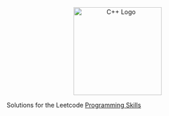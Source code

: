<div style="text-align:center">
  <img src="https://github.com/isocpp/logos/raw/master/cpp_logo.png" alt="C++ Logo" width="200"/>
</div>

Solutions for the Leetcode [Programming Skills](https://leetcode.com/studyplan/programming-skills/) 
